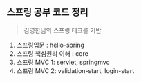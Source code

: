 ## 스프링 공부 코드 정리
> 김영한님의 스프링 테크를 기반

1. 스프링입문 : hello-spring
2. 스프링 핵심원리 이해 : core
3. 스프링 MVC 1: servlet, springmvc
4. 스프링 MVC 2: validation-start, login-start

